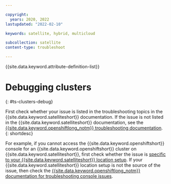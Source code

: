 ```yaml
---

copyright:
  years: 2020, 2022
lastupdated: "2022-02-10"

keywords: satellite, hybrid, multicloud

subcollection: satellite
content-type: troubleshoot

---
```


{{site.data.keyword.attribute-definition-list}}

# Debugging clusters
{: #ts-clusters-debug}

First check whether your issue is listed in the troubleshooting topics in the {{site.data.keyword.satelliteshort}} documentation. If the issue is not listed in the {{site.data.keyword.satelliteshort}} documentation, see the [{{site.data.keyword.openshiftlong_notm}} troubleshooting documentation](/docs/openshift?topic=openshift-debug_clusters).
{: shortdesc}

For example, if you cannot access the {{site.data.keyword.openshiftshort}} console for an {{site.data.keyword.openshiftshort}} cluster on {{site.data.keyword.satelliteshort}}, first check whether the issue is [specific to your {{site.data.keyword.satelliteshort}} location setup](/docs/satellite?topic=satellite-ts-console-fail). If your {{site.data.keyword.satelliteshort}} location setup is not the source of the issue, then check the [{{site.data.keyword.openshiftlong_notm}} documentation for troubleshooting console issues](/docs/openshift?topic=openshift-ocp-debug).


